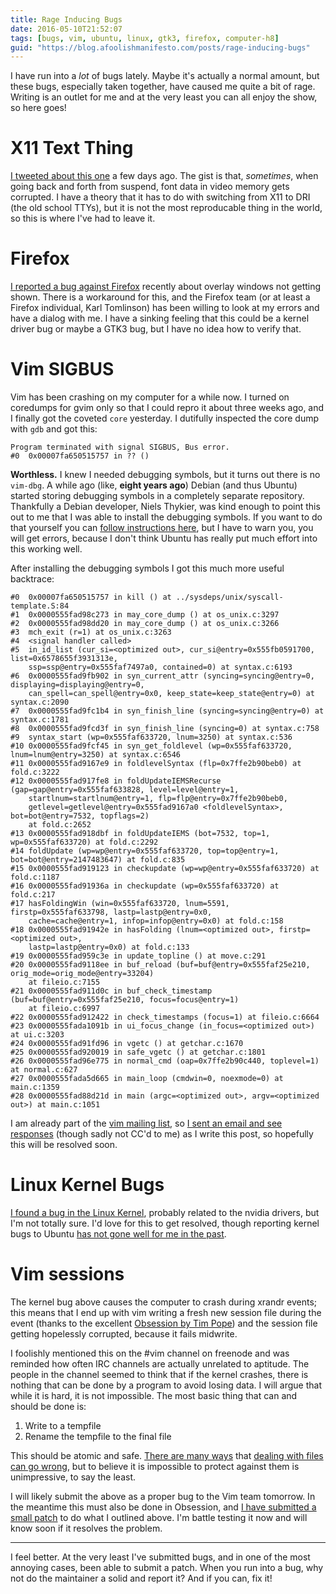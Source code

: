 ```yaml
---
title: Rage Inducing Bugs
date: 2016-05-10T21:52:07
tags: [bugs, vim, ubuntu, linux, gtk3, firefox, computer-h8]
guid: "https://blog.afoolishmanifesto.com/posts/rage-inducing-bugs"
---
```

I have run into a *lot* of bugs lately.  Maybe it's actually a normal amount,
but these bugs, especially taken together, have caused me quite a bit of rage.
Writing is an outlet for me and at the very least you can all enjoy the show, so
here goes!

<!--more-->

# X11 Text Thing

[I tweeted about this one](https://twitter.com/frioux/status/727955721036369920)
a few days ago.  The gist is that, *sometimes*, when going back and forth from
suspend, font data in video memory gets corrupted.  I have a theory that it has
to do with switching from X11 to DRI (the old school TTYs), but it is not the
most reproducable thing in the world, so this is where I've had to leave it.

# Firefox

[I reported a bug against
Firefox](https://bugzilla.mozilla.org/show_bug.cgi?id=1269166) recently about
overlay windows not getting shown.  There is a workaround for this, and the
Firefox team (or at least a Firefox individual,  Karl Tomlinson) has been
willing to look at my errors and have a dialog with me.  I have a sinking
feeling that this could be a kernel driver bug or maybe a GTK3 bug, but I have
no idea how to verify that.

# Vim SIGBUS

Vim has been crashing on my computer for a while now.  I turned on coredumps for
gvim only so that I could repro it about three weeks ago, and I finally got the
coveted `core` yesterday.  I dutifully inspected the core dump with `gdb` and
got this:

```
Program terminated with signal SIGBUS, Bus error.
#0  0x00007fa650515757 in ?? ()
```

**Worthless.**  I knew I needed debugging symbols, but it turns out there is no
`vim-dbg`.  A while ago (like, **eight years ago**) Debian (and thus Ubuntu)
started storing debugging symbols in a completely separate repository.
Thankfully a Debian developer, Niels Thykier, was kind enough to point this out
to me that I was able to install the debugging symbols.  If you want to do that
yourself you can [follow instructions
here](http://stackoverflow.com/a/14421056/12448), but I have to warn you, you
will get errors, because I don't think Ubuntu has really put much effort into
this working well.

After installing the debugging symbols I got this much more useful backtrace:

```
#0  0x00007fa650515757 in kill () at ../sysdeps/unix/syscall-template.S:84
#1  0x0000555fad98c273 in may_core_dump () at os_unix.c:3297
#2  0x0000555fad98dd20 in may_core_dump () at os_unix.c:3266
#3  mch_exit (r=1) at os_unix.c:3263
#4  <signal handler called>
#5  in_id_list (cur_si=<optimized out>, cur_si@entry=0x555fb0591700, list=0x6578655f3931313e, 
    ssp=ssp@entry=0x555faf7497a0, contained=0) at syntax.c:6193
#6  0x0000555fad9fb902 in syn_current_attr (syncing=syncing@entry=0, displaying=displaying@entry=0, 
    can_spell=can_spell@entry=0x0, keep_state=keep_state@entry=0) at syntax.c:2090
#7  0x0000555fad9fc1b4 in syn_finish_line (syncing=syncing@entry=0) at syntax.c:1781
#8  0x0000555fad9fcd3f in syn_finish_line (syncing=0) at syntax.c:758
#9  syntax_start (wp=0x555faf633720, lnum=3250) at syntax.c:536
#10 0x0000555fad9fcf45 in syn_get_foldlevel (wp=0x555faf633720, lnum=lnum@entry=3250) at syntax.c:6546
#11 0x0000555fad9167e9 in foldlevelSyntax (flp=0x7ffe2b90beb0) at fold.c:3222
#12 0x0000555fad917fe8 in foldUpdateIEMSRecurse (gap=gap@entry=0x555faf633828, level=level@entry=1, 
    startlnum=startlnum@entry=1, flp=flp@entry=0x7ffe2b90beb0, 
    getlevel=getlevel@entry=0x555fad9167a0 <foldlevelSyntax>, bot=bot@entry=7532, topflags=2)
    at fold.c:2652
#13 0x0000555fad918dbf in foldUpdateIEMS (bot=7532, top=1, wp=0x555faf633720) at fold.c:2292
#14 foldUpdate (wp=wp@entry=0x555faf633720, top=top@entry=1, bot=bot@entry=2147483647) at fold.c:835
#15 0x0000555fad919123 in checkupdate (wp=wp@entry=0x555faf633720) at fold.c:1187
#16 0x0000555fad91936a in checkupdate (wp=0x555faf633720) at fold.c:217
#17 hasFoldingWin (win=0x555faf633720, lnum=5591, firstp=0x555faf633798, lastp=lastp@entry=0x0, 
    cache=cache@entry=1, infop=infop@entry=0x0) at fold.c:158
#18 0x0000555fad91942e in hasFolding (lnum=<optimized out>, firstp=<optimized out>, 
    lastp=lastp@entry=0x0) at fold.c:133
#19 0x0000555fad959c3e in update_topline () at move.c:291
#20 0x0000555fad9118ee in buf_reload (buf=buf@entry=0x555faf25e210, orig_mode=orig_mode@entry=33204)
    at fileio.c:7155
#21 0x0000555fad911d0c in buf_check_timestamp (buf=buf@entry=0x555faf25e210, focus=focus@entry=1)
    at fileio.c:6997
#22 0x0000555fad912422 in check_timestamps (focus=1) at fileio.c:6664
#23 0x0000555fada1091b in ui_focus_change (in_focus=<optimized out>) at ui.c:3203
#24 0x0000555fad91fd96 in vgetc () at getchar.c:1670
#25 0x0000555fad920019 in safe_vgetc () at getchar.c:1801
#26 0x0000555fad96e775 in normal_cmd (oap=0x7ffe2b90c440, toplevel=1) at normal.c:627
#27 0x0000555fada5d665 in main_loop (cmdwin=0, noexmode=0) at main.c:1359
#28 0x0000555fad88d21d in main (argc=<optimized out>, argv=<optimized out>) at main.c:1051

```

I am already part of the [vim mailing list](http://www.vim.org/maillist.php), so
[I sent an email and see
responses](https://groups.google.com/forum/#!topic/vim_use/TNM4s94IDmE) (though
sadly not CC'd to me) as I write this post, so hopefully this will be resolved
soon.

# Linux Kernel Bugs

[I found a bug in the Linux
Kernel](https://bugs.launchpad.net/ubuntu/+source/linux/+bug/1576764), probably
related to the nvidia drivers, but I'm not totally sure.  I'd love for this to
get resolved, though reporting kernel bugs to Ubuntu [has not gone well for me
in the past](https://bugs.launchpad.net/ubuntu/+source/linux/+bug/1513157).

# Vim sessions

The kernel bug above causes the computer to crash during xrandr events; this
means that I end up with vim writing a fresh new session file during the event
(thanks to the excellent [Obsession by Tim
Pope](https://github.com/tpope/vim-obsession)) and the session file getting
hopelessly corrupted, because it fails midwrite.

I foolishly mentioned this on the #vim channel on freenode and was reminded how
often IRC channels are actually unrelated to aptitude.  The people in the
channel seemed to think that if the kernel crashes, there is nothing that can be
done by a program to avoid losing data.  I will argue that while it is hard, it
is not impossible.  The most basic thing that can and should be done is:

 1. Write to a tempfile
 2. Rename the tempfile to the final file

This should be atomic and safe.  [There are many
ways](http://danluu.com/file-consistency/) that [dealing with files can go
wrong](http://www.slideshare.net/nan1nan1/eat-my-data), but to believe it is
impossible to protect against them is unimpressive, to say the least.

I will likely submit the above as a proper bug to the Vim team tomorrow.  In the
meantime this must also be done in Obsession, and [I have submitted a small
patch](https://github.com/tpope/vim-obsession/issues/25) to do what I outlined
above.  I'm battle testing it now and will know soon if it resolves the problem.

---

I feel better.  At the very least I've submitted bugs, and in one of the most
annoying cases, been able to submit a patch.  When you run into a bug, why not
do the maintainer a solid and report it?  And if you can, fix it!
